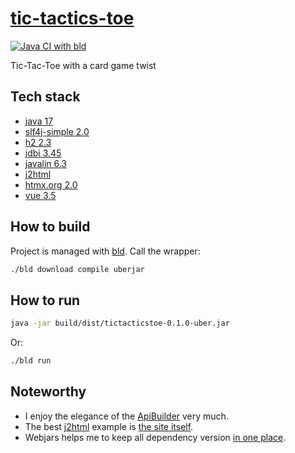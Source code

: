 # [tic-tactics-toe][repo]

[![Java CI with bld](https://github.com/sombriks/tic-tactics-toe/actions/workflows/bld.yml/badge.svg)](https://github.com/sombriks/tic-tactics-toe/actions/workflows/bld.yml)

Tic-Tac-Toe with a card game twist

## Tech stack

- [java 17][java]
- [slf4j-simple 2.0][slf4j]
- [h2 2.3][h2]
- [jdbi 3.45][jdbi]
- [javalin 6.3][javalin]
- [j2html][j2html]
- [htmx.org 2.0][htmx]
- [vue 3.5][vue]

## How to build

Project is managed with [bld][bld]. Call the wrapper:

```bash
./bld download compile uberjar
```

## How to run

```bash
java -jar build/dist/tictacticstoe-0.1.0-uber.jar
```

Or:

```bash
./bld run
```

## Noteworthy

- I enjoy the elegance of the [ApiBuilder][handler-group] very much.
- The best [j2html][j2html] example is [the site itself][views].
- Webjars helps me to keep all dependency version [in one place][project].

[repo]: https://github.com/sombriks/tic-tactics-toe
[java]: https://dev.java
[slf4j]: https://slf4j.org
[h2]: https://h2database.com/html/main.html
[jdbi]: https://jdbi.org
[javalin]: https://javalin.io
[j2html]: https://j2html.com
[htmx]: https://htmx.org
[vue]: https://vuejs.org
[bld]: https://rife2.com/bld
[handler-group]: https://javalin.io/documentation#handler-groups
[views]: https://github.com/tipsy/j2html/blob/master/j2html-website/src/main/java/app/views/MainView.java
[project]: src/bld/java/io/sombriks/TictacticstoeBuild.java
